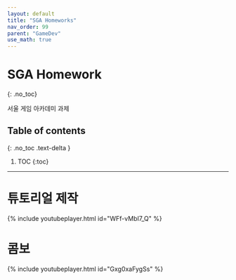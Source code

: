 ```yaml
---
layout: default
title: "SGA Homeworks"
nav_order: 99
parent: "GameDev"
use_math: true
---
```


# SGA Homework
{: .no_toc}

서울 게임 아카데미 과제

## Table of contents
{: .no_toc .text-delta }

1. TOC
{:toc}

---

# 튜토리얼 제작

{% include youtubeplayer.html id="WFf-vMbI7_Q" %}

# 콤보

{% include youtubeplayer.html id="Gxg0xaFygSs" %}
